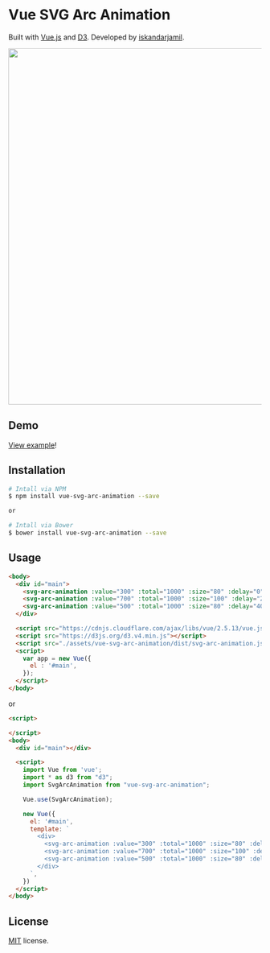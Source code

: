 # Vue SVG Arc Animation
Built with [Vue.js](https://vuejs.org) and [D3](https://d3js.org/). Developed by [iskandarjamil](http://iskandarjamil.com).

<p align="center">
  <img src="https://github.com/iskandarjamil/vue.svg-arc-animation.plugin/images/preview.gif" align="center" width="708"/>
</p>

## Demo
[View example](http://htmlpreview.github.io/?https://github.com/iskandarjamil/vue.svg-arc-animation.plugin/blob/master/example/index.html)!

## Installation
``` bash
# Intall via NPM
$ npm install vue-svg-arc-animation --save

or

# Intall via Bower
$ bower install vue-svg-arc-animation --save
```


## Usage
```html
<body>
  <div id="main">
    <svg-arc-animation :value="300" :total="1000" :size="80" :delay="0" :duration="2000" :color="'orange'"></svg-arc-animation>
    <svg-arc-animation :value="700" :total="1000" :size="100" :delay="200" :duration="2000" :color="'red'"></svg-arc-animation>
    <svg-arc-animation :value="500" :total="1000" :size="80" :delay="400" :duration="2000" :color="'blue'" :direction="'rtl'"></svg-arc-animation>
  </div>

  <script src="https://cdnjs.cloudflare.com/ajax/libs/vue/2.5.13/vue.js"></script>
  <script src="https://d3js.org/d3.v4.min.js"></script>
  <script src="./assets/vue-svg-arc-animation/dist/svg-arc-animation.js"></script>
  <script>
    var app = new Vue({
      el : '#main',
    });
  </script>
</body>
```

or

```html
<script>

</script>
<body>
  <div id="main"></div>

  <script>
    import Vue from 'vue';
    import * as d3 from "d3";
    import SvgArcAnimation from "vue-svg-arc-animation";

    Vue.use(SvgArcAnimation);

    new Vue({
      el: '#main',
      template: `
        <div>
          <svg-arc-animation :value="300" :total="1000" :size="80" :delay="0" :duration="2000" :color="'orange'"></svg-arc-animation>
          <svg-arc-animation :value="700" :total="1000" :size="100" :delay="200" :duration="2000" :color="'red'"></svg-arc-animation>
          <svg-arc-animation :value="500" :total="1000" :size="80" :delay="400" :duration="2000" :color="'blue'" :direction="'rtl'"></svg-arc-animation>
        </div>
      `,
    })
  </script>
</body>
```

## License
[MIT](https://github.com/iskandarjamil/vue.svg-arc-animation.plugin/blob/master/LICENSE) license.
